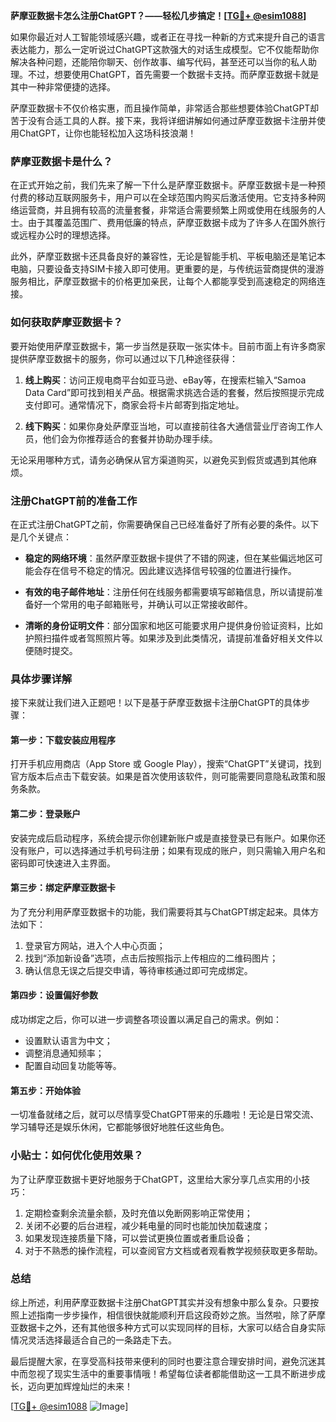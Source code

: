 **萨摩亚数据卡怎么注册ChatGPT？——轻松几步搞定！[[TG💪+ @esim1088](https://t.me/s/esim1088)]**

如果你最近对人工智能领域感兴趣，或者正在寻找一种新的方式来提升自己的语言表达能力，那么一定听说过ChatGPT这款强大的对话生成模型。它不仅能帮助你解决各种问题，还能陪你聊天、创作故事、编写代码，甚至还可以当你的私人助理。不过，想要使用ChatGPT，首先需要一个数据卡支持。而萨摩亚数据卡就是其中一种非常便捷的选择。

萨摩亚数据卡不仅价格实惠，而且操作简单，非常适合那些想要体验ChatGPT却苦于没有合适工具的人群。接下来，我将详细讲解如何通过萨摩亚数据卡注册并使用ChatGPT，让你也能轻松加入这场科技浪潮！

### 萨摩亚数据卡是什么？

在正式开始之前，我们先来了解一下什么是萨摩亚数据卡。萨摩亚数据卡是一种预付费的移动互联网服务卡，用户可以在全球范围内购买后激活使用。它支持多种网络运营商，并且拥有较高的流量套餐，非常适合需要频繁上网或使用在线服务的人士。由于其覆盖范围广、费用低廉的特点，萨摩亚数据卡成为了许多人在国外旅行或远程办公时的理想选择。

此外，萨摩亚数据卡还具备良好的兼容性，无论是智能手机、平板电脑还是笔记本电脑，只要设备支持SIM卡接入即可使用。更重要的是，与传统运营商提供的漫游服务相比，萨摩亚数据卡的价格更加亲民，让每个人都能享受到高速稳定的网络连接。

### 如何获取萨摩亚数据卡？

要开始使用萨摩亚数据卡，第一步当然是获取一张实体卡。目前市面上有许多商家提供萨摩亚数据卡的服务，你可以通过以下几种途径获得：

1. **线上购买**：访问正规电商平台如亚马逊、eBay等，在搜索栏输入“Samoa Data Card”即可找到相关产品。根据需求挑选合适的套餐，然后按照提示完成支付即可。通常情况下，商家会将卡片邮寄到指定地址。
   
2. **线下购买**：如果你身处萨摩亚当地，可以直接前往各大通信营业厅咨询工作人员，他们会为你推荐适合的套餐并协助办理手续。

无论采用哪种方式，请务必确保从官方渠道购买，以避免买到假货或遇到其他麻烦。

### 注册ChatGPT前的准备工作

在正式注册ChatGPT之前，你需要确保自己已经准备好了所有必要的条件。以下是几个关键点：

- **稳定的网络环境**：虽然萨摩亚数据卡提供了不错的网速，但在某些偏远地区可能会存在信号不稳定的情况。因此建议选择信号较强的位置进行操作。
  
- **有效的电子邮件地址**：注册任何在线服务都需要填写邮箱信息，所以请提前准备好一个常用的电子邮箱账号，并确认可以正常接收邮件。
  
- **清晰的身份证明文件**：部分国家和地区可能要求用户提供身份验证资料，比如护照扫描件或者驾照照片等。如果涉及到此类情况，请提前准备好相关文件以便随时提交。

### 具体步骤详解

接下来就让我们进入正题吧！以下是基于萨摩亚数据卡注册ChatGPT的具体步骤：

#### 第一步：下载安装应用程序
打开手机应用商店（App Store 或 Google Play），搜索“ChatGPT”关键词，找到官方版本后点击下载安装。如果是首次使用该软件，则可能需要同意隐私政策和服务条款。

#### 第二步：登录账户
安装完成后启动程序，系统会提示你创建新账户或是直接登录已有账户。如果你还没有账户，可以选择通过手机号码注册；如果有现成的账户，则只需输入用户名和密码即可快速进入主界面。

#### 第三步：绑定萨摩亚数据卡
为了充分利用萨摩亚数据卡的功能，我们需要将其与ChatGPT绑定起来。具体方法如下：
1. 登录官方网站，进入个人中心页面；
2. 找到“添加新设备”选项，点击后按照指示上传相应的二维码图片；
3. 确认信息无误之后提交申请，等待审核通过即可完成绑定。

#### 第四步：设置偏好参数
成功绑定之后，你可以进一步调整各项设置以满足自己的需求。例如：
- 设置默认语言为中文；
- 调整消息通知频率；
- 配置自动回复功能等等。

#### 第五步：开始体验
一切准备就绪之后，就可以尽情享受ChatGPT带来的乐趣啦！无论是日常交流、学习辅导还是娱乐休闲，它都能够很好地胜任这些角色。

### 小贴士：如何优化使用效果？

为了让萨摩亚数据卡更好地服务于ChatGPT，这里给大家分享几点实用的小技巧：

1. 定期检查剩余流量余额，及时充值以免断网影响正常使用；
2. 关闭不必要的后台进程，减少耗电量的同时也能加快加载速度；
3. 如果发现连接质量下降，可以尝试更换位置或者重启设备；
4. 对于不熟悉的操作流程，可以查阅官方文档或者观看教学视频获取更多帮助。

### 总结

综上所述，利用萨摩亚数据卡注册ChatGPT其实并没有想象中那么复杂。只要按照上述指南一步步操作，相信很快就能顺利开启这段奇妙之旅。当然啦，除了萨摩亚数据卡之外，还有其他很多种方式可以实现同样的目标，大家可以结合自身实际情况灵活选择最适合自己的一条路走下去。

最后提醒大家，在享受高科技带来便利的同时也要注意合理安排时间，避免沉迷其中而忽视了现实生活中的重要事情哦！希望每位读者都能借助这一工具不断进步成长，迈向更加辉煌灿烂的未来！

[[TG💪+ @esim1088](https://t.me/s/esim1088) ![Image](https://i.postimg.cc/4NQfJmqS/Snipaste-2025-05-13-00-14-12.png)]